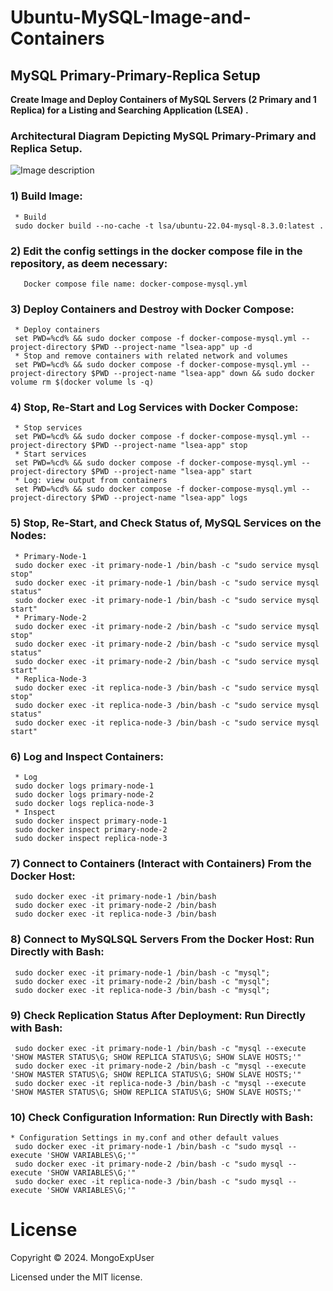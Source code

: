 
# Ubuntu-MySQL-Image-and-Containers
## MySQL Primary-Primary-Replica Setup

<strong> Create Image and Deploy Containers of MySQL Servers (2 Primary and 1 Replica) for a Listing and Searching Application (LSEA) .</strong>
<br>

### Architectural Diagram Depicting MySQL Primary-Primary and Replica Setup.
![Image description](https://github.com/MongoExpUser/Ubuntu-MySQL-Image-and-Containers/blob/main/mysql-arch.png)

     
### 1) Build Image:                                                                                             
     * Build
     sudo docker build --no-cache -t lsa/ubuntu-22.04-mysql-8.3.0:latest .

### 2) Edit the config settings in the docker compose file in the repository, as deem necessary:    
       Docker compose file name: docker-compose-mysql.yml

### 3) Deploy Containers and Destroy with Docker Compose:                                                                                             
     * Deploy containers 
     set PWD=%cd% && sudo docker compose -f docker-compose-mysql.yml --project-directory $PWD --project-name "lsea-app" up -d
     * Stop and remove containers with related network and volumes
     set PWD=%cd% && sudo docker compose -f docker-compose-mysql.yml --project-directory $PWD --project-name "lsea-app" down && sudo docker volume rm $(docker volume ls -q)

### 4) Stop, Re-Start and Log Services with Docker Compose: 
     * Stop services
     set PWD=%cd% && sudo docker compose -f docker-compose-mysql.yml --project-directory $PWD --project-name "lsea-app" stop
     * Start services
     set PWD=%cd% && sudo docker compose -f docker-compose-mysql.yml --project-directory $PWD --project-name "lsea-app" start
     * Log: view output from containers
     set PWD=%cd% && sudo docker compose -f docker-compose-mysql.yml --project-directory $PWD --project-name "lsea-app" logs 

### 5) Stop, Re-Start, and Check Status of, MySQL Services on the Nodes: 
     * Primary-Node-1 
     sudo docker exec -it primary-node-1 /bin/bash -c "sudo service mysql stop"
     sudo docker exec -it primary-node-1 /bin/bash -c "sudo service mysql status"
     sudo docker exec -it primary-node-1 /bin/bash -c "sudo service mysql start"
     * Primary-Node-2 
     sudo docker exec -it primary-node-2 /bin/bash -c "sudo service mysql stop"
     sudo docker exec -it primary-node-2 /bin/bash -c "sudo service mysql status"
     sudo docker exec -it primary-node-2 /bin/bash -c "sudo service mysql start"
     * Replica-Node-3 
     sudo docker exec -it replica-node-3 /bin/bash -c "sudo service mysql stop"
     sudo docker exec -it replica-node-3 /bin/bash -c "sudo service mysql status"
     sudo docker exec -it replica-node-3 /bin/bash -c "sudo service mysql start"

### 6) Log and Inspect Containers:
     * Log
     sudo docker logs primary-node-1
     sudo docker logs primary-node-2
     sudo docker logs replica-node-3
     * Inspect
     sudo docker inspect primary-node-1
     sudo docker inspect primary-node-2
     sudo docker inspect replica-node-3

### 7) Connect to Containers (Interact with Containers) From the Docker Host:                                                                                        
     sudo docker exec -it primary-node-1 /bin/bash
     sudo docker exec -it primary-node-2 /bin/bash
     sudo docker exec -it replica-node-3 /bin/bash
     
### 8) Connect to MySQLSQL Servers From the Docker Host: Run Directly with Bash:                                                                                          
     sudo docker exec -it primary-node-1 /bin/bash -c "mysql";
     sudo docker exec -it primary-node-2 /bin/bash -c "mysql";
     sudo docker exec -it replica-node-3 /bin/bash -c "mysql";

### 9) Check Replication Status After Deployment: Run Directly with Bash: 
     sudo docker exec -it primary-node-1 /bin/bash -c "mysql --execute 'SHOW MASTER STATUS\G; SHOW REPLICA STATUS\G; SHOW SLAVE HOSTS;'"
     sudo docker exec -it primary-node-2 /bin/bash -c "mysql --execute 'SHOW MASTER STATUS\G; SHOW REPLICA STATUS\G; SHOW SLAVE HOSTS;'"
     sudo docker exec -it replica-node-3 /bin/bash -c "mysql --execute 'SHOW MASTER STATUS\G; SHOW REPLICA STATUS\G; SHOW SLAVE HOSTS;'"

### 10) Check Configuration Information: Run Directly with Bash:                                                                                                                    
    * Configuration Settings in my.conf and other default values
     sudo docker exec -it primary-node-1 /bin/bash -c "sudo mysql --execute 'SHOW VARIABLES\G;'"
     sudo docker exec -it primary-node-2 /bin/bash -c "sudo mysql --execute 'SHOW VARIABLES\G;'"
     sudo docker exec -it replica-node-3 /bin/bash -c "sudo mysql --execute 'SHOW VARIABLES\G;'"


# License

Copyright © 2024. MongoExpUser

Licensed under the MIT license.
